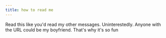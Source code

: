 ```yaml
---
title: how to read me
---
```


Read this like you'd read my other messages. Uninterestedly. 
Anyone with the URL could be my boyfriend. 
That's why it's so fun 